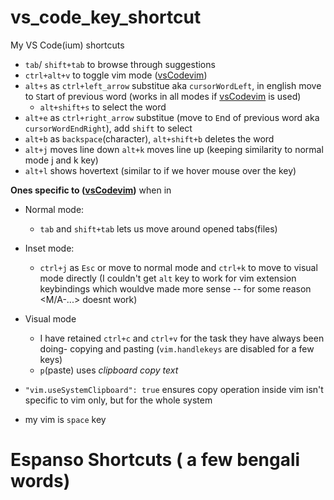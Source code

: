 # vs_code_key_shortcut
My VS Code(ium) shortcuts


- `tab`/ `shift+tab` to browse through suggestions
- `ctrl+alt+v` to toggle vim mode ([vsCodevim](https://github.com/VSCodeVim/Vim))
- `alt+s` as `ctrl+left_arrow` substitue aka `cursorWordLeft`, in english move to `S`tart of previous word (works in all modes if [vsCodevim](https://github.com/VSCodeVim/Vim) is used)
  - `alt+shift+s` to select the word  
- `alt+e` as `ctrl+right_arrow` substitue (move to `E`nd of previous word aka `cursorWordEndRight`), add `shift` to select
- `alt+b` as `backspace`(character), `alt+shift+b` deletes the word
- `alt+j` moves line down `alt+k` moves line up (keeping similarity to normal mode j and k key)
- `alt+l` shows hovertext (similar to if we hover mouse over the key)

**Ones specific to ([vsCodevim](https://github.com/VSCodeVim/Vim))**
when in 
  - Normal mode:
    - `tab` and `shift+tab` lets us move around opened tabs(files)
  - Inset mode:
    - `ctrl+j` as `Esc` or move to normal mode and `ctrl+k` to move to visual mode directly (I couldn't get `alt` key to work for vim extension keybindings which wouldve made more sense -- for some reason <M/A-...> doesnt work)  
  - Visual mode
    - I have retained `ctrl+c` and `ctrl+v` for the task they have always been doing- copying and pasting (`vim.handlekeys` are disabled for a few keys)
    - `p`(paste) uses *clipboard copy text*
 
- `"vim.useSystemClipboard": true` ensures copy operation inside vim isn't specific to vim only, but for the whole system
- my vim <leader> is `space` key

# Espanso Shortcuts ( a few bengali words)

